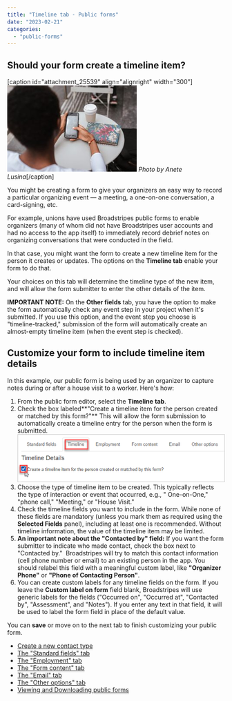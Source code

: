 ```yaml
---
title: "Timeline tab - Public forms"
date: "2023-02-21"
categories: 
  - "public-forms"
---
```


## Should your form create a timeline item?

\[caption id="attachment\_25539" align="alignright" width="300"\]![Woman Using the Public Form Timeline from a Cell Phone](images/PublicFormTimeline-300x200.jpg) _Photo by Anete Lusina_\[/caption\]

You might be creating a form to give your organizers an easy way to record a particular organizing event — a meeting, a one-on-one conversation, a card-signing, etc.

For example, unions have used Broadstripes public forms to enable organizers (many of whom did not have Broadstripes user accounts and had no access to the app itself) to immediately record debrief notes on organizing conversations that were conducted in the field.

In that case, you might want the form to create a new timeline item for the person it creates or updates. The options on the **Timeline tab** enable your form to do that.

Your choices on this tab will determine the timeline type of the new item, and will allow the form submitter to enter the other details of the item.

**IMPORTANT NOTE:** On the **Other fields** tab, you have the option to make the form automatically check any event step in your project when it's submitted. If you use this option, and the event step you choose is "timeline-tracked," submission of the form will automatically create an almost-empty timeline item (when the event step is checked).

## Customize your form to include timeline item details

In this example, our public form is being used by an organizer to capture notes during or after a house visit to a worker. Here's how:

1. From the public form editor, select the **Timeline** **tab**.
2. Check the box labeled**"Create a timeline item for the person created or matched by this form?"** This will allow the form submission to automatically create a timeline entry for the person when the form is submitted. **![](images/TimelineTabFormEditor1.1.png)**
3. Choose the type of timeline item to be created. This typically reflects the type of interaction or event that occurred, e.g., " One-on-One," "phone call," "Meeting," or "House Visit."
4. Check the timeline fields you want to include in the form. While none of these fields are mandatory (unless you mark them as required using the **Selected Fields** panel), including at least one is recommended. Without timeline information, the value of the timeline item may be limited.
5. **An important note about the "Contacted by" field:** If you want the form submitter to indicate who made contact, check the box next to "Contacted by."  Broadstripes will try to match this contact information (cell phone number or email) to an existing person in the app. You should relabel this field with a meaningful custom label, like **"Organizer Phone"** or **"Phone of Contacting Person"**.
6. You can create custom labels for any timeline fields on the form. If you leave the **Custom label on form** field blank, Broadstripes will use generic labels for the fields ("Occurred on", "Occurred at", "Contacted by", "Assessment", and "Notes"). If you enter any text in that field, it will be used to label the form field in place of the default value.

You can **save** or move on to the next tab to finish customizing your public form.

- [Create a new contact type](https://help.broadstripes.com/help-articles/admin-tools/public-forms/first-step/) 
- [The "Standard fields" tab](https://help.broadstripes.com/help-articles/admin-tools/public-forms/standard-fields-tab-in-public-form/)
- [The "Employment" tab](https://help.broadstripes.com/help-articles/admin-tools/public-forms/employment-tab/)
- [The "Form content" tab](https://help.broadstripes.com/help-articles/admin-tools/public-forms/form-content-tab/)
- [The "Email" tab](https://help.broadstripes.com/help-articles/admin-tools/public-forms/email-tab/)
- [The "Other options" tab](https://help.broadstripes.com/help-articles/admin-tools/public-forms/other-options-tab/)
- [Viewing and Downloading public forms](https://help.broadstripes.com/help-articles/admin-tools/public-forms/viewing-and-downloading-public-forms/)
